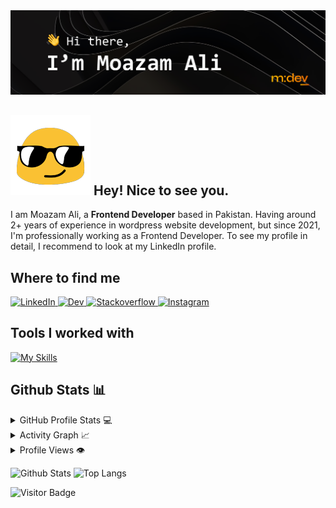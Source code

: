 <img src="./Images/Github Readme Banner.png" alt="Hi there, I'm Moazam Ali" />

## <img src="./Images/hey.gif"/> Hey! Nice to see you.

I am Moazam Ali, a **Frontend Developer** based in Pakistan. Having around 2+ years of experience in wordpress website development, but since 2021, I'm professionally working as a Frontend Developer. To see my profile in detail, I recommend to look at my LinkedIn profile.

## Where to find me

<a href="https://www.linkedin.com/in/moazamdev/">
    <img src="https://img.shields.io/badge/-%230077B5.svg?style=for-the-badge&logo=linkedin&logoColor=white" alt="LinkedIn"  />
</a>
<a href="https://dev.to/moazamdev">
    <img src="https://img.shields.io/badge/-12100E?style=for-the-badge&logo=dev.to&logoColor=white" alt="Dev"  />
</a>
<a href="https://stackoverflow.com/users/17986261/moazamdev">
    <img src="(https://img.shields.io/badge/-FE7A16?style=for-the-badge&logo=stack-overflow&logoColor=white" alt="Stackoverflow"  />
</a>
<a href="https://www.instagram.com/moazam.dev/">
    <img src="https://img.shields.io/badge/-Instagram-FE7A16?style=for-the-badge&logo=instagram&logoColor=white" alt="Instagram"  />
</a>

<!-- [![LinkedIn](https://img.shields.io/badge/linkedin-%230077B5.svg?style=for-the-badge&logo=linkedin&logoColor=white)](https://www.linkedin.com/in/moazamdev/)
[![Dev](https://img.shields.io/badge/DEV-12100E?style=for-the-badge&logo=dev.to&logoColor=white)](https://dev.to/moazamdev)
[![Stack Overflow](https://img.shields.io/badge/-Stackoverflow-FE7A16?style=for-the-badge&logo=stack-overflow&logoColor=white)](https://stackoverflow.com/users/17986261/moazamdev)
[![Instagram](https://img.shields.io/badge/-Instagram-FE7A16?style=for-the-badge&logo=instagram&logoColor=white)](https://www.instagram.com/moazam.dev/) -->

## Tools I worked with

[![My Skills](https://skillicons.dev/icons?i=react,js,html,css,bootstrap,c,cs,cpp,figma,git,github,ai,jquery,nodejs,sass,visualstudio,vscode,webpack,wordpress,xd)](https://skillicons.dev)

<!-- ![JavaScript](https://img.shields.io/badge/-JavaScript-black?style=flat-square&logo=javascript)
![Nodejs](https://img.shields.io/badge/-Nodejs-black?style=flat-square&logo=Node.js)
![React](https://img.shields.io/badge/-React-black?style=flat-square&logo=react)
![Python](https://img.shields.io/badge/-Python-black?style=flat-square&logo=Python)
![react](https://img.shields.io/badge/React-20232A?style=flat-square&logo=react&logoColor=61DAFB)
![redux](https://img.shields.io/badge/Redux-593D88?style=flat-square&logo=redux&logoColor=white)
![react-router](https://img.shields.io/badge/React_Router-CA4245?style=flat-square&logo=react-router&logoColor=white)
![material-ui](https://img.shields.io/badge/Material_UI-0081CB?style=flat-square&logo=mui&logoColor=white)
![pwa](https://img.shields.io/badge/Progressive_Web_App-4285F4?style=flat-square&logo=googlechrome&logoColor=white)
![storybook](https://img.shields.io/badge/storybook-FF4785?style=flat-square&logo=storybook&logoColor=white)
![C++](https://img.shields.io/badge/-C++-00599C?style=flat-square&logo=c)
![HTML5](https://img.shields.io/badge/-HTML5-E34F26?style=flat-square&logo=html5&logoColor=white)
![CSS3](https://img.shields.io/badge/-CSS3-1572B6?style=flat-square&logo=css3)
![Bootstrap](https://img.shields.io/badge/-Bootstrap-563D7C?style=flat-square&logo=bootstrap)
![MongoDB](https://img.shields.io/badge/-MongoDB-black?style=flat-square&logo=mongodb)
![Git](https://img.shields.io/badge/-Git-black?style=flat-square&logo=git)
![GitHub](https://img.shields.io/badge/-GitHub-181717?style=flat-square&logo=github)
![GitLab](https://img.shields.io/badge/-GitLab-FCA121?style=flat-square&logo=gitlab)
![jquery](https://img.shields.io/badge/jQuery-0769AD?style=flat-square&logo=jquery&logoColor=white) -->

## Github Stats 📊

<details> 
  <summary>GitHub Profile Stats 💻</summary>
  <br/>
    <a href="https://github.com/anuraghazra/github-readme-stats">
        <img alt="moazamdev's Github Stats" src="https://github-readme-stats.vercel.app/api/?username=moazamdev&show_icons=true&count_private=true&theme=default&hide_border=true&bg_color=#ffffff00&title_color=00E676&icon_color=00E676" height="192px"/>
    </a>
    <a href="https://github.com/anuraghazra/github-readme-stats">
        <img alt="rzashakeri's Top Languages" src="https://github-readme-stats.vercel.app/api/top-langs/?username=rzashakeri&langs_count=8&layout=compact&theme=default&hide_border=true&bg_color=fff&title_color=000&icon_color=000&hide=Jupyter%20Notebook" height="192px"/>
    </a>
  <br/>
</details>

<details>
  <summary>Activity Graph 📈</summary>
  <br/>
    <a href="https://github.com/ashutosh00710/github-readme-activity-graph">
        <img alt="rzashakeri's Activity Graph" src="https://activity-graph.herokuapp.com/graph/?username=rzashakeri&bg_color=fff&color=000&line=00E676&point=000&hide_border=true" />
    </a>
</details>

<details>
  <summary>Profile Views 👁️</summary>
  <br/>
  <img src="https://komarev.com/ghpvc/?username=rzashakerie&label=PROFILE+VIEWS&style=for-the-badge&color=brightgreen">

</details>

![Github Stats](https://github-readme-stats.vercel.app/api?username=moazamdev&count_private=true&show_icons=true&include_all_commits=true&theme=prussian&layout=compact)
![Top Langs](https://github-readme-stats.vercel.app/api/top-langs/?username=moazamdev&hide=TeX&layout=compact&theme=prussian)

![Visitor Badge](https://visitor-badge.laobi.icu/badge?page_id=Moazamdev.Moazamdev)
